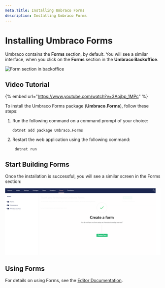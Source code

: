 ```yaml
---
meta.Title: Installing Umbraco Forms
description: Installing Umbraco Forms
---
```


# Installing Umbraco Forms

Umbraco contains the **Forms** section, by default. You will see a similar interface, when you click on the **Forms** section in the **Umbraco Backoffice**.

![Form section in backoffice](images/Forms\_Section\_Backoffice.png)

## Video Tutorial

{% embed url="https://www.youtube.com/watch?v=3Aojbp_1MPc" %}

To install the Umbraco Forms package (**Umbraco.Forms**), follow these steps:

1. Run the following command on a command prompt of your choice:

    ```
    dotnet add package Umbraco.Forms
    ```
2. Restart the web application using the following command:

    ```
     dotnet run
    ```

## Start Building Forms

Once the installation is successful, you will see a similar screen in the Forms section:

![Create form](images/start-with-forms-v9.png)

## Using Forms

For details on using Forms, see the [Editor Documentation](../editor/creating-a-form/README.md).
